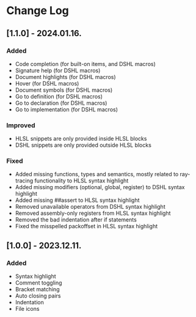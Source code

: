 # Change Log

## [1.1.0] - 2024.01.16.

### Added

- Code completion (for built-on items, and DSHL macros)
- Signature help (for DSHL macros)
- Document highlights (for DSHL macros)
- Hover (for DSHL macros)
- Document symbols (for DSHL macros)
- Go to definition (for DSHL macros)
- Go to declaration (for DSHL macros)
- Go to implementation (for DSHL macros)

### Improved

- HLSL snippets are only provided inside HLSL blocks
- DSHL snippets are only provided outside HLSL blocks

### Fixed

- Added missing functions, types and semantics, mostly related to ray-tracing functionality to HLSL syntax highlight
- Added missing modifiers (optional, global, register) to DSHL syntax highlight
- Added missing ##assert to HLSL syntax highlight
- Removed unavailable operators from DSHL syntax highlight
- Removed assembly-only registers from HLSL syntax highlight
- Removed the bad indentation after if statements
- Fixed the misspelled packoffset in HLSL syntax highlight

## [1.0.0] - 2023.12.11.

### Added

- Syntax highlight
- Comment toggling
- Bracket matching
- Auto closing pairs
- Indentation
- File icons
